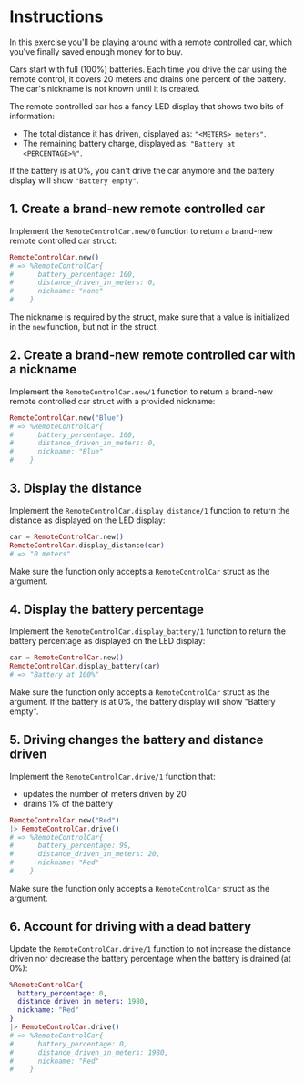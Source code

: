 # Instructions

In this exercise you'll be playing around with a remote controlled car, which you've finally saved enough money for to buy.

Cars start with full (100%) batteries. Each time you drive the car using the remote control, it covers 20 meters and drains one percent of the battery. The car's nickname is not known until it is created.

The remote controlled car has a fancy LED display that shows two bits of information:

- The total distance it has driven, displayed as: `"<METERS> meters"`.
- The remaining battery charge, displayed as: `"Battery at <PERCENTAGE>%"`.

If the battery is at 0%, you can't drive the car anymore and the battery display will show `"Battery empty"`.

## 1. Create a brand-new remote controlled car

Implement the `RemoteControlCar.new/0` function to return a brand-new remote controlled car struct:

```elixir
RemoteControlCar.new()
# => %RemoteControlCar{
#      battery_percentage: 100,
#      distance_driven_in_meters: 0,
#      nickname: "none"
#    }
```

The nickname is required by the struct, make sure that a value is initialized in the `new` function, but not in the struct.

## 2. Create a brand-new remote controlled car with a nickname

Implement the `RemoteControlCar.new/1` function to return a brand-new remote controlled car struct with a provided nickname:

```elixir
RemoteControlCar.new("Blue")
# => %RemoteControlCar{
#      battery_percentage: 100,
#      distance_driven_in_meters: 0,
#      nickname: "Blue"
#    }
```

## 3. Display the distance

Implement the `RemoteControlCar.display_distance/1` function to return the distance as displayed on the LED display:

```elixir
car = RemoteControlCar.new()
RemoteControlCar.display_distance(car)
# => "0 meters"
```

Make sure the function only accepts a `RemoteControlCar` struct as the argument.

## 4. Display the battery percentage

Implement the `RemoteControlCar.display_battery/1` function to return the battery percentage as displayed on the LED display:

```elixir
car = RemoteControlCar.new()
RemoteControlCar.display_battery(car)
# => "Battery at 100%"
```

Make sure the function only accepts a `RemoteControlCar` struct as the argument. If the battery is at 0%, the battery display will show "Battery empty".

## 5. Driving changes the battery and distance driven

Implement the `RemoteControlCar.drive/1` function that:

- updates the number of meters driven by 20
- drains 1% of the battery

```elixir
RemoteControlCar.new("Red")
|> RemoteControlCar.drive()
# => %RemoteControlCar{
#      battery_percentage: 99,
#      distance_driven_in_meters: 20,
#      nickname: "Red"
#    }

```

Make sure the function only accepts a `RemoteControlCar` struct as the argument.

## 6. Account for driving with a dead battery

Update the `RemoteControlCar.drive/1` function to not increase the distance driven nor decrease the battery percentage when the battery is drained (at 0%):

```elixir
%RemoteControlCar{
  battery_percentage: 0,
  distance_driven_in_meters: 1980,
  nickname: "Red"
}
|> RemoteControlCar.drive()
# => %RemoteControlCar{
#      battery_percentage: 0,
#      distance_driven_in_meters: 1980,
#      nickname: "Red"
#    }
```
